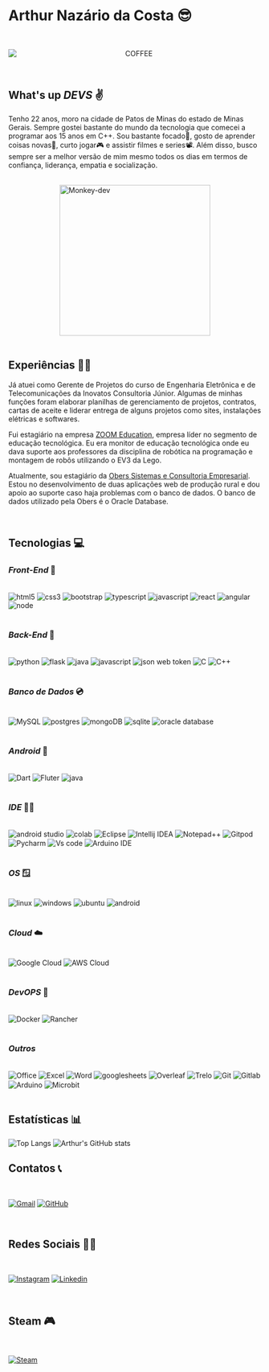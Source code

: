 # Arthur Nazário da Costa 😎

<br />

<p style="text-align: center"><img style="display: block; margin-left: auto; margin-right: auto" alt="COFFEE" src="https://media.giphy.com/media/12yjKJaLB7DuG4/giphy.gif"/></p>

<br />

## What's up ***DEVS*** ✌️

Tenho 22 anos, moro na cidade de Patos de Minas do estado de Minas Gerais. Sempre gostei bastante do mundo da tecnologia que comecei a programar aos 15 anos em C++. Sou bastante focado🧐, gosto de aprender coisas novas🧠, curto jogar🎮 e assistir filmes e series📽️. Além disso, busco sempre ser a melhor versão de mim mesmo todos os dias em termos de confiança, liderança, empatia e socialização.

<br />

<div sytle="display: flex; justify-content: center; align-items: center">
    <img alt="Monkey-dev" style="display: block; margin: 0 auto" src="https://media.giphy.com/media/JqmupuTVZYaQX5s094/giphy.gif"/ width="300">
</div>

<br />

## Experiências 🧑‍💻

Já atuei como Gerente de Projetos do curso de Engenharia Eletrônica e de Telecomunicações da Inovatos Consultoria Júnior. Algumas de minhas funções foram elaborar planilhas de gerenciamento de projetos, contratos, cartas de aceite e liderar entrega de alguns projetos como sites, instalações elétricas e softwares.

Fui estagiário na empresa [ZOOM Education](https://zoom.education/), empresa líder no segmento de educação tecnológica. Eu era monitor de educação tecnológica onde eu dava suporte aos professores da disciplina de robótica na programação e montagem de robôs utilizando o EV3 da Lego.

Atualmente, sou estagiário da [Obers Sistemas e Consultoria Empresarial](https://www.obers.com.br/site/home/). Estou no desenvolvimento de duas aplicações web de produção rural e dou apoio ao suporte caso haja problemas com o banco de dados. O banco de dados utilizado pela Obers é o Oracle Database.

<br />

## Tecnologias 💻

### ***Front-End*** 🙎

<div style="display: inline_block">
    <br />
    <img alt="html5" align="center" src="https://img.shields.io/badge/HTML5-E34F26?style=for-the-badge&logo=html5&logoColor=white"/>
    <img alt="css3" align="center" src="https://img.shields.io/badge/CSS3-1572B6?style=for-the-badge&logo=css3&logoColor=white"/>
    <img alt="bootstrap" align="center" src="https://img.shields.io/badge/Bootstrap-563D7C?style=for-the-badge&logo=bootstrap&logoColor=white"/>
    <img alt="typescript" align="center" src="https://img.shields.io/badge/TypeScript-007ACC?style=for-the-badge&logo=typescript&logoColor=white"/>
    <img alt="javascript" align="center" src="https://img.shields.io/badge/JavaScript-F7DF1E?style=for-the-badge&logo=javascript&logoColor=black"/>
    <img alt="react" align="center" src="https://img.shields.io/badge/React-20232A?style=for-the-badge&logo=react&logoColor=61DAFB"/>
    <img alt="angular" align="center" src="https://img.shields.io/badge/Angular-DD0031?style=for-the-badge&logo=angular&logoColor=white"/>
    <img alt="node" align="center" src="https://img.shields.io/badge/Node.js-43853D?style=for-the-badge&logo=node.js&logoColor=white"/>
</div>

<br />

### ***Back-End*** 🩻

<div style="display: inline_block">
    <br />
    <img alt="python" align="center" src="https://img.shields.io/badge/Python-3776AB?style=for-the-badge&logo=python&logoColor=white"/>
    <img alt="flask" align="center" src="https://img.shields.io/badge/Flask-000000?style=for-the-badge&logo=flask&logoColor=white"/>
    <img alt="java" align="center" src="https://img.shields.io/badge/Java-ED8B00?style=for-the-badge&logo=openjdk&logoColor=white"/>
    <img alt="javascript" align="center" src="https://img.shields.io/badge/JavaScript-F7DF1E?style=for-the-badge&logo=javascript&logoColor=black"/>
    <img alt="json web token" align="center" src="https://img.shields.io/badge/json%20web%20tokens-323330?style=for-the-badge&logo=json-web-tokens&logoColor=pink"/>
    <img alt="C" align="center" src="https://img.shields.io/badge/C-00599C?style=for-the-badge&logo=c&logoColor=white"/>
    <img alt="C++" align="center" src="https://img.shields.io/badge/C%2B%2B-00599C?style=for-the-badge&logo=c%2B%2B&logoColor=white"/>
</div>

<br />

### ***Banco de Dados*** 💿

<div style="display: inline_block">
    <br />
    <img alt="MySQL" align="center" src="https://img.shields.io/badge/MySQL-00000F?style=for-the-badge&logo=mysql&logoColor=white"/>
    <img alt="postgres" align="center" src="https://img.shields.io/badge/PostgreSQL-316192?style=for-the-badge&logo=postgresql&logoColor=white"/>
    <img alt="mongoDB" align="center" src="https://img.shields.io/badge/MongoDB-4EA94B?style=for-the-badge&logo=mongodb&logoColor=white"/>
    <img alt="sqlite" align="center" src="https://img.shields.io/badge/SQLite-07405E?style=for-the-badge&logo=sqlite&logoColor=white"/>
    <img alt="oracle database" align="center" src="https://img.shields.io/badge/Oracle-F80000?style=for-the-badge&logo=oracle&logoColor=black"/>
</div>

<br />

### ***Android*** 📱

<div style="display: inline_block">
    <br />
    <img alt="Dart" align="center" src="https://img.shields.io/badge/Dart-0175C2?style=for-the-badge&logo=dart&logoColor=white"/>
    <img alt="Fluter" align="center" src="https://img.shields.io/badge/Flutter-02569B?style=for-the-badge&logo=flutter&logoColor=white"/>
    <img alt="java" align="center" src="https://img.shields.io/badge/Java-ED8B00?style=for-the-badge&logo=openjdk&logoColor=white"/>
</div>

<br />

### ***IDE*** 👨‍💻

<div style="display: inline_block">
    <br />
    <img alt="android studio" align="center" src="https://img.shields.io/badge/Android_Studio-3DDC84?style=for-the-badge&logo=android-studio&logoColor=white">
    <img alt="colab" align="center" src="https://img.shields.io/badge/Colab-F9AB00?style=for-the-badge&logo=googlecolab&color=525252">
    <img alt="Eclipse" align="center" src="https://img.shields.io/badge/Eclipse-2C2255?style=for-the-badge&logo=eclipse&logoColor=white">
    <img alt="Intellij IDEA" align="center" src="https://img.shields.io/badge/IntelliJ_IDEA-000000.svg?style=for-the-badge&logo=intellij-idea&logoColor=white">
    <img alt="Notepad++" align="center" src="https://img.shields.io/badge/Notepad++-90E59A.svg?style=for-the-badge&logo=notepad%2B%2B&logoColor=black">
    <img alt="Gitpod" align="center" src="https://img.shields.io/badge/Gitpod-000000?style=for-the-badge&logo=gitpod&logoColor=#FFAE33">
    <img alt="Pycharm" align="center" src="https://img.shields.io/badge/PyCharm-000000.svg?&style=for-the-badge&logo=PyCharm&logoColor=white">
    <img alt="Vs code" align="center" src="https://img.shields.io/badge/Visual_Studio_Code-0078D4?style=for-the-badge&logo=visual%20studio%20code&logoColor=white">
    <img alt="Arduino IDE" align="center" src="https://img.shields.io/badge/Arduino_IDE-00979D?style=for-the-badge&logo=arduino&logoColor=white">
</div>

<br />

### ***OS*** 🪟

<div style="display: inline_block">
    <br />
    <img alt="linux" align="center" src="https://img.shields.io/badge/Linux-FCC624?style=for-the-badge&logo=linux&logoColor=black"/>
    <img alt="windows" align="center" src="https://img.shields.io/badge/Windows-0078D6?style=for-the-badge&logo=windows&logoColor=white"/>
    <img alt="ubuntu" align="center" src="https://img.shields.io/badge/Ubuntu-E95420?style=for-the-badge&logo=ubuntu&logoColor=white"/>
    <img alt="android" align="center" src="https://img.shields.io/badge/Android-3DDC84?style=for-the-badge&logo=android&logoColor=white"/>
</div>

<br />

### ***Cloud*** ☁️

<div style="display: inline_block">
    <br />
    <img alt="Google Cloud" align="center" src="https://img.shields.io/badge/Google_Cloud-4285F4?style=for-the-badge&logo=google-cloud&logoColor=white"/>
    <img alt="AWS Cloud" align="center" src="https://img.shields.io/badge/Amazon_AWS-FF9900?style=for-the-badge&logo=amazonaws&logoColor=white"/>
</div>

<br />

### ***DevOPS*** 🐋

<div>
    <br />
    <img alt="Docker" align="center" src="https://img.shields.io/badge/docker-%230db7ed.svg?style=for-the-badge&logo=docker&logoColor=white"/>
    <img alt="Rancher" align="center" src="https://img.shields.io/badge/rancher-%230075A8.svg?style=for-the-badge&logo=rancher&logoColor=white"/>
</div>

<br />

### ***Outros*** 

<div style="display: inline_block">
    <br />
    <img alt="Office" align="center" src="https://img.shields.io/badge/Microsoft_Office-D83B01?style=for-the-badge&logo=microsoft-office&logoColor=white"/>
    <img alt="Excel" align="center" src="https://img.shields.io/badge/Microsoft_Excel-217346?style=for-the-badge&logo=microsoft-excel&logoColor=white"/>
    <img alt="Word" align="center" src="https://img.shields.io/badge/Microsoft_Word-2B579A?style=for-the-badge&logo=microsoft-word&logoColor=white"/>
    <img alt="googlesheets" align="center" src="https://img.shields.io/badge/Google%20Sheets-34A853?style=for-the-badge&logo=google-sheets&logoColor=white"/>
    <img alt="Overleaf" align="center" src="https://img.shields.io/badge/Overleaf-47A141?style=for-the-badge&logo=Overleaf&logoColor=white"/>
    <img alt="Trelo" align="center" src="https://img.shields.io/badge/Trello-0052CC?style=for-the-badge&logo=trello&logoColor=white"/>
    <img alt="Git" align="center" src="https://img.shields.io/badge/GIT-E44C30?style=for-the-badge&logo=git&logoColor=white"/>
    <img alt="Gitlab" align="center" src="https://img.shields.io/badge/gitlab-%23181717.svg?style=for-the-badge&logo=gitlab&logoColor=white"/>
    <img alt="Arduino" align="center" src="https://img.shields.io/badge/Arduino-00979D?style=for-the-badge&logo=Arduino&logoColor=white"/>
    <img alt="Microbit" align="center" src="https://img.shields.io/badge/micro:bit-00ED00?style=for-the-badge&logo=micro:bit&logoColor=white"/>
</div>

<br />

## Estatísticas 📊

![Top Langs](https://github-readme-stats.vercel.app/api/top-langs/?username=ArthurCosta09&layout=donut-vertical&theme=dracula) 
![Arthur's GitHub stats](https://github-readme-stats.vercel.app/api?username=ArthurCosta09&show_icons=true&theme=dracula)

## Contatos 📞

<br />

[![Gmail](https://img.shields.io/badge/Gmail-D14836?style=for-the-badge&logo=gmail&logoColor=white)](https://mail.google.com/mail/?view=cm&source=mailto&to=arthurnazariodacosta@gmail.com)
[![GitHub](https://img.shields.io/badge/GitHub-100000?style=for-the-badge&logo=github&logoColor=white)](https://github.com/ArthurCosta09)

<br />

## Redes Sociais 🤵‍♂️

<br />

[![Instagram](https://img.shields.io/badge/Instagram-E4405F?style=for-the-badge&logo=instagram&logoColor=white)](https://www.instagram.com/arthurndc/)
[![Linkedin](https://img.shields.io/badge/LinkedIn-0077B5?style=for-the-badge&logo=linkedin&logoColor=white)](https://www.linkedin.com/in/arthur-naz%C3%A1rio-da-costa-6478601a1/)

<br />

## Steam 🎮

<br />

[![Steam](https://img.shields.io/badge/steam-%23000000.svg?style=for-the-badge&logo=steam&logoColor=white)](https://steamcommunity.com/id/xarthurs07/)
